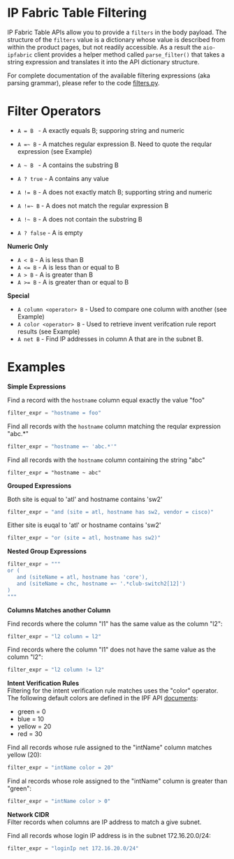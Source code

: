 # IP Fabric Table Filtering

IP Fabric Table APIs allow you to provide a `filters` in the body payload.  The
structure of the `filters` value is a dictionary whose value is described from
within the product pages, but not readily accessible.  As a result the
`aio-ipfabric` client provides a helper method called `parse_filter()` that
takes a string expression and translates it into the API dictionary structure.

For complete documentation of the available filtering expressions (aka parsing
grammar), please refer to the code [filters.py](../aioipfabric/filters.py).

# Filter Operators
  * `A = B `  - A exactly equals B; supporing string and numeric
  * `A =~ B` - A matches regular expression B.  Need to quote the reqular expression (see Example)
  * `A ~ B ` - A contains the substring B
  * `A ? true` - A contains any value


  * `A != B` - A does not exactly match B; supporting string and numeric
  * `A !=~ B` - A does not match the regular expression B
  * `A !~ B` - A does not contain the substring B <br/>
  * `A ? false` - A is empty

**Numeric Only**
  * `A < B` - A is less than B
  * `A <= B` - A is less than or equal to B
  * `A > B` - A is greater than B
  * `A >= B` - A is greater than or equal to B <br/>

**Special**
  * `A column <operator> B` - Used to compare one column with another (see Example)
  * `A color <operator> B` - Used to retrieve invent verifcation rule report results (see Example)
  * `A net B` - Find IP addresses in column A that are in the subnet B.

# Examples

**Simple Expressions**<br/>

Find a record with the `hostname` column equal exactly the value "foo"
```python
filter_expr = "hostname = foo"
```

Find all records with the `hostname` column matching the reqular expression "abc.*"
```python
filter_expr = "hostname =~ 'abc.*'"
```

Find all records with the `hostname` column containing the string "abc"
```
filter_expr = "hostname ~ abc"
```

**Grouped Expressions**<br/>

Both site is equal to 'atl' and hostname contains 'sw2'
```python
filter_expr = "and (site = atl, hostname has sw2, vendor = cisco)"
```

Either site is euqal to 'atl' or hostname contains 'sw2'
```python
filter_expr = "or (site = atl, hostname has sw2)"

```

**Nested Group Expressions**<br/>

```python
filter_expr = """
or (
   and (siteName = atl, hostname has 'core'),
   and (siteName = chc, hostname =~ '.*club-switch2[12]')
)
"""
```

**Columns Matches another Column**<br/>

Find records where the column "l1" has the same value as the column "l2":

```python
filter_expr = "l2 column = l2"
```

Find records where the column "l1" does not have the same value as the column "l2":

```python
filter_expr = "l2 column != l2"
```

**Intent Verification Rules**<br/>
Filtering for the intent verification rule matches uses the "color" operator.  The following
default colors are defined in the IPF API [documents](https://docs.ipfabric.io/api/#header-reports):

   * green = 0
   * blue = 10
   * yellow = 20
   * red = 30

Find all records whose rule assigned to the "intName" column matches yellow (20):
```python
filter_expr = "intName color = 20"
```

Find al records whose role assigned to the "intName" column is greater than "green":
```python
filter_expr = "intName color > 0"
```

**Network CIDR**<br/>
Filter records when columns are IP address to match a give subnet.

Find all records whose login IP address is in the subnet 172.16.20.0/24:

```python
filter_expr = "loginIp net 172.16.20.0/24"
```